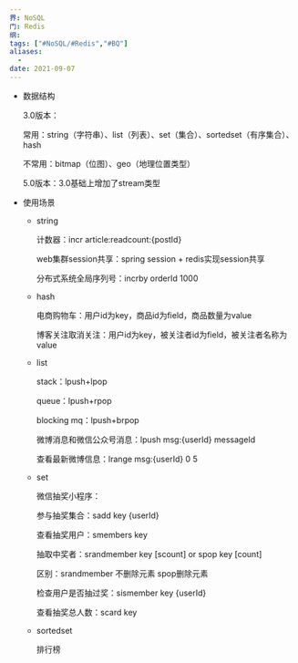 ```yaml
---
界: NoSQL
门: Redis
纲: 
tags: ["#NoSQL/#Redis","#BQ"]
aliases:
  - 
date: 2021-09-07
---
```


-   数据结构
    
    3.0版本：
    
    常用：string（字符串）、list（列表）、set（集合）、sortedset（有序集合）、hash
    
    不常用：bitmap（位图）、geo（地理位置类型）
    
    5.0版本：3.0基础上增加了stream类型
    
-   使用场景
    
    -   string
        
        计数器：incr article:readcount:{postId}
        
        web集群session共享：spring session + redis实现session共享
        
        分布式系统全局序列号：incrby orderId 1000
        
    -   hash
        
        电商购物车：用户id为key，商品id为field，商品数量为value
        
        博客关注取消关注：用户id为key，被关注者id为field，被关注者名称为value
        
    -   list
        
        stack：lpush+lpop
        
        queue：lpush+rpop
        
        blocking mq：lpush+brpop
        
        微博消息和微信公众号消息：lpush msg:{userId} messageId
        
        查看最新微博信息：lrange msg:{userId} 0 5
        
    -   set
        
        微信抽奖小程序：
        
        参与抽奖集合：sadd key {userId}
        
        查看抽奖用户：smembers key
        
        抽取中奖者：srandmember key [scount] or spop key [count]
        
        区别：srandmember 不删除元素 spop删除元素
        
        检查用户是否抽过奖：sismember key {userId}
        
        查看抽奖总人数：scard key
        
    -   sortedset
        
        排行榜